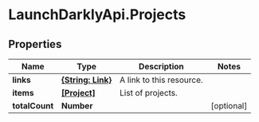 # LaunchDarklyApi.Projects

## Properties

Name | Type | Description | Notes
------------ | ------------- | ------------- | -------------
**links** | [**{String: Link}**](Link.md) | A link to this resource. | 
**items** | [**[Project]**](Project.md) | List of projects. | 
**totalCount** | **Number** |  | [optional] 


